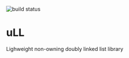 ![build status](https://github.com/ThomasAUB/uLL/actions/workflows/cmake-multi-platform.yml/badge.svg)

# uLL

Lighweight non-owning doubly linked list library
